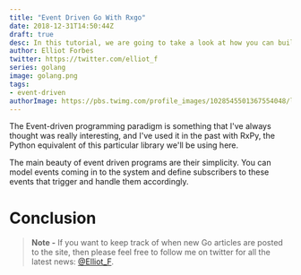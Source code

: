 ```yaml
---
title: "Event Driven Go With Rxgo"
date: 2018-12-31T14:50:44Z
draft: true
desc: In this tutorial, we are going to take a look at how you can build event-driven applications in Go using RxGo.
author: Elliot Forbes
twitter: https://twitter.com/elliot_f
series: golang
image: golang.png
tags:
- event-driven
authorImage: https://pbs.twimg.com/profile_images/1028545501367554048/lzr43cQv_400x400.jpg
---
```


The Event-driven programming paradigm is something that I've always thought was really interesting, and I've used it in the past with RxPy, the Python equivalent of this particular library we'll be using here. 

The main beauty of event driven programs are their simplicity. You can model events coming in to the system and define subscribers to these events that trigger and handle them accordingly.



# Conclusion

> **Note -** If you want to keep track of when new Go articles are posted to the site, then please feel free to follow me on twitter for all the latest news: [@Elliot_F](https://twitter.com/elliot_f).